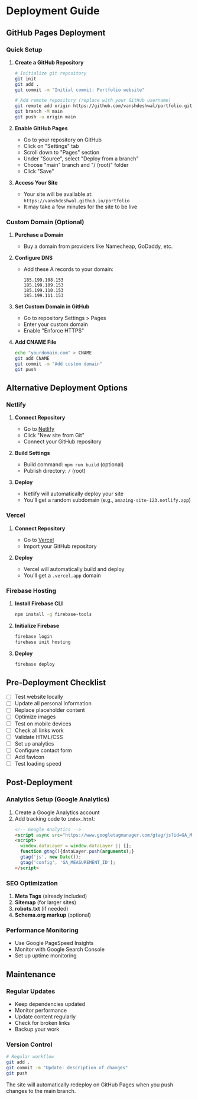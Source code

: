 # Deployment Guide

## GitHub Pages Deployment

### Quick Setup

1. **Create a GitHub Repository**
   ```bash
   # Initialize git repository
   git init
   git add .
   git commit -m "Initial commit: Portfolio website"
   
   # Add remote repository (replace with your GitHub username)
   git remote add origin https://github.com/vanshdeshwal/portfolio.git
   git branch -M main
   git push -u origin main
   ```

2. **Enable GitHub Pages**
   - Go to your repository on GitHub
   - Click on "Settings" tab
   - Scroll down to "Pages" section
   - Under "Source", select "Deploy from a branch"
   - Choose "main" branch and "/ (root)" folder
   - Click "Save"

3. **Access Your Site**
   - Your site will be available at: `https://vanshdeshwal.github.io/portfolio`
   - It may take a few minutes for the site to be live

### Custom Domain (Optional)

1. **Purchase a Domain**
   - Buy a domain from providers like Namecheap, GoDaddy, etc.

2. **Configure DNS**
   - Add these A records to your domain:
     ```
     185.199.108.153
     185.199.109.153
     185.199.110.153
     185.199.111.153
     ```

3. **Set Custom Domain in GitHub**
   - Go to repository Settings > Pages
   - Enter your custom domain
   - Enable "Enforce HTTPS"

4. **Add CNAME File**
   ```bash
   echo "yourdomain.com" > CNAME
   git add CNAME
   git commit -m "Add custom domain"
   git push
   ```

## Alternative Deployment Options

### Netlify

1. **Connect Repository**
   - Go to [Netlify](https://netlify.com)
   - Click "New site from Git"
   - Connect your GitHub repository

2. **Build Settings**
   - Build command: `npm run build` (optional)
   - Publish directory: `/` (root)

3. **Deploy**
   - Netlify will automatically deploy your site
   - You'll get a random subdomain (e.g., `amazing-site-123.netlify.app`)

### Vercel

1. **Connect Repository**
   - Go to [Vercel](https://vercel.com)
   - Import your GitHub repository

2. **Deploy**
   - Vercel will automatically build and deploy
   - You'll get a `.vercel.app` domain

### Firebase Hosting

1. **Install Firebase CLI**
   ```bash
   npm install -g firebase-tools
   ```

2. **Initialize Firebase**
   ```bash
   firebase login
   firebase init hosting
   ```

3. **Deploy**
   ```bash
   firebase deploy
   ```

## Pre-Deployment Checklist

- [ ] Test website locally
- [ ] Update all personal information
- [ ] Replace placeholder content
- [ ] Optimize images
- [ ] Test on mobile devices
- [ ] Check all links work
- [ ] Validate HTML/CSS
- [ ] Set up analytics
- [ ] Configure contact form
- [ ] Add favicon
- [ ] Test loading speed

## Post-Deployment

### Analytics Setup (Google Analytics)

1. Create a Google Analytics account
2. Add tracking code to `index.html`:
   ```html
   <!-- Google Analytics -->
   <script async src="https://www.googletagmanager.com/gtag/js?id=GA_MEASUREMENT_ID"></script>
   <script>
     window.dataLayer = window.dataLayer || [];
     function gtag(){dataLayer.push(arguments);}
     gtag('js', new Date());
     gtag('config', 'GA_MEASUREMENT_ID');
   </script>
   ```

### SEO Optimization

1. **Meta Tags** (already included)
2. **Sitemap** (for larger sites)
3. **robots.txt** (if needed)
4. **Schema.org markup** (optional)

### Performance Monitoring

- Use Google PageSpeed Insights
- Monitor with Google Search Console
- Set up uptime monitoring

## Maintenance

### Regular Updates
- Keep dependencies updated
- Monitor performance
- Update content regularly
- Check for broken links
- Backup your work

### Version Control
```bash
# Regular workflow
git add .
git commit -m "Update: description of changes"
git push
```

The site will automatically redeploy on GitHub Pages when you push changes to the main branch.
